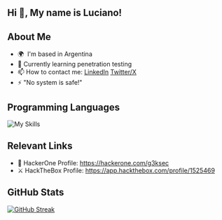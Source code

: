 Hi 👋, My name is Luciano!
---

About Me
---

* 🌍  I'm based in Argentina
* 🧠  Currently learning penetration testing
* 📫  How to contact me: [LinkedIn](https://www.linkedin.com/in/lucianogriffa/) [Twitter/X](https://x.com/g3ksec)
* ⚡  "No system is safe!"

Programming Languages
---

![My Skills](https://skillicons.dev/icons?i=js,python,bash&theme=dark)


Relevant Links
---
* 🥷  HackerOne Profile: https://hackerone.com/g3ksec
* ⚔️  HackTheBox Profile: https://app.hackthebox.com/profile/1525469

GitHub Stats
---
[![GitHub Streak](https://streak-stats.demolab.com?user=g3ksec&theme=hacker&border_radius=5)](https://git.io/streak-stats)
